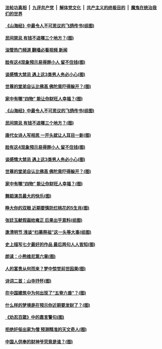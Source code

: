 ####  [法轮功真相](../../../../basic/blob/master/README.md?t=04182331) &nbsp;|&nbsp; [九评共产党](../../../../9ping.md/blob/master/README.md?t=04182331) &nbsp;|&nbsp; [解体党文化](../../../../jtdwh.md/blob/master/README.md?t=04182331)  &nbsp;|&nbsp; [共产主义的终极目的](../../../../gczydzjmd.md/blob/master/README.md?t=04182331) &nbsp;|&nbsp; [魔鬼在统治我们的世界](../../../../mgztzwmdsj.md/blob/master/README.md?t=04182331) 

#### [《山海经》中最令人不可思议的飞鸽传书(组图)](../pages/p7/1002420.md?t=04182331) 

#### [民间禁忌 有钱不进哪三个地方？(图)](../pages/p7/1003170.md?t=04182331) 

#### [油管热门频道 翻墙必看视频 新闻](http://78.141.244.201:81/youtube.html?04182331)

#### [脸有这4现象预示易得罪小人 留不住钱(图)](../pages/p7/1002855.md?t=04182331) 

#### [谈感情大禁忌 遇上这3类男人务必小心(图)](../pages/p7/1002740.md?t=04182331) 

#### [世尊的堂弟自认比佛高 佛陀竟吓得躲开？(图)](../pages/p7/1003106.md?t=04182331) 

#### [家中有哪“四物” 能让你财旺人幸福？(图)](../pages/p7/1003172.md?t=04182331) 

#### [《山海经》中最令人不可思议的飞鸽传书(组图)](../pages/p7/1002420.md?t=04182331) 

#### [民间禁忌 有钱不进哪三个地方？(图)](../pages/p7/1003170.md?t=04182331) 

#### [唐代女诗人写相思 一开头就让人耳目一新(图)](../pages/p7/1001652.md?t=04182331) 

#### [脸有这4现象预示易得罪小人 留不住钱(图)](../pages/p7/1002855.md?t=04182331) 

#### [谈感情大禁忌 遇上这3类男人务必小心(图)](../pages/p7/1002740.md?t=04182331) 

#### [世尊的堂弟自认比佛高 佛陀竟吓得躲开？(图)](../pages/p7/1003106.md?t=04182331) 

#### [家中有哪“四物” 能让你财旺人幸福？(图)](../pages/p7/1003172.md?t=04182331) 

#### [舞蹈演员最大的快乐(图)](../pages/p7/1003585.md?t=04182331) 

#### [睁大你的双眼 近期要慎防烂桃花的5生肖(图)](../pages/p7/1003383.md?t=04182331) 

#### [张廷玉献假画给雍正 后果出乎意料(组图)](../pages/p7/999392.md?t=04182331) 

#### [逢清明节 浅谈“扫墓祭祖”这一头等大事(组图)](../pages/p7/1002022.md?t=04182331) 

#### [史上描写七夕最好的作品 最后两句人人皆知(图)](../pages/p7/1001651.md?t=04182331) 

#### [朗读：小熊维尼第六章(图)](../pages/p7/1003583.md?t=04182331) 

#### [人的富贵从何而来？梦中惊觉前世因果(图)](../pages/p7/1003073.md?t=04182331) 

#### [诗词二首：山寺抒怀(图)](../pages/p7/1003542.md?t=04182331) 

#### [在中国建筑中为何出现了“五脊六兽”？(图)](../pages/p7/1000995.md?t=04182331) 

#### [什么样的梦境是在预示你近期要发财了？(图)](../pages/p7/997933.md?t=04182331) 

#### [《劝忍百箴》中的嘉言警句(图)](../pages/p7/1003424.md?t=04182331) 

#### [拒绝奸佞出家为僧 预测精准的天文奇人(图)](../pages/p7/1003027.md?t=04182331) 

#### [中国人供奉的财神爷究竟是谁？(图)](../pages/p7/1003166.md?t=04182331) 

<img src='http://gfw-breaker.win/goodnews/indexes/p7.md' width='0px' height='0px'/>
